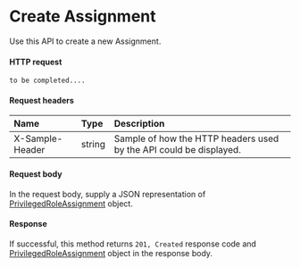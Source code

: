 # Create Assignment

Use this API to create a new Assignment.
#### HTTP request
```http
to be completed....
```
#### Request headers
| Name       | Type | Description|
|:---------------|:--------|:----------|
| X-Sample-Header  | string  | Sample of how the HTTP headers used by the API could be displayed.|

#### Request body
In the request body, supply a JSON representation of [PrivilegedRoleAssignment](../api/privilegedroleassignment.md) object.


#### Response
If successful, this method returns `201, Created` response code and [PrivilegedRoleAssignment](../resources/privilegedroleassignment.md) object in the response body.
